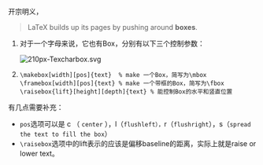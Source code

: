 开宗明义，

> LaTeX builds up its pages by pushing around **boxes**.

1. 对于一个字母来说，它也有Box，分别有以下三个控制参数：

    ![210px-Texcharbox.svg](F:\User\Documents\Work\Coding\LaTeX\picture\210px-Texcharbox.svg.png)

2. ```
   \makebox[width][pos]{text}  % make 一个Box，简写为\mbox
   \framebox[width][pos]{text} % make 一个带框的Box，简写为\fbox
   \raisebox{lift}[height][depth]{text} % 能控制Box的水平和竖直位置
   ```

有几点需要补充：

- `pos`选项可以是 c （ `center` ），l（`flushleft），`r（`flushright`），s（`spread the text to fill the box`）
- `\raisebox`选项中的lift表示的应该是偏移baseline的距离，实际上就是raise or lower text。